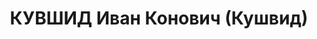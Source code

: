 ---
title: КУВШИД Иван Конович (Кушвид)
description: "Род. в 1896, с. Евдокимовское, русский, обр.: грамотный, б/п. Проживал:\
  \ Красногвардейский р-н, с. Евдокимовское. Зав. здравотделом \n  Арестован 23.09.1937.\
  \ Приговор: ВМН. Расстрелян"
---